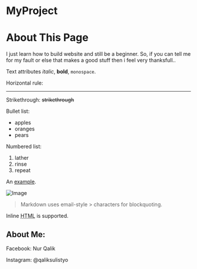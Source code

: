 # MyProject
**About This Page**
===
I just learn how to build website and still be a beginner. So, if you can tell me for my fault or else that makes a good stuff then i feel very thanksfull..


Text attributes _italic_, 
**bold**, `monospace`.

Horizontal rule:

---

Strikethrough:
~~strikethrough~~

Bullet list:

  * apples
  * oranges
  * pears

Numbered list:

  1. lather
  2. rinse
  3. repeat

An [example](http://example.com).

![Image](Icon-pictures.png "icon")

> Markdown uses email-style > characters for blockquoting.

Inline <abbr title="Hypertext Markup Language">HTML</abbr> is supported.

**About Me:**
---

Facebook: Nur Qalik

Instagram: @qaliksulistyo